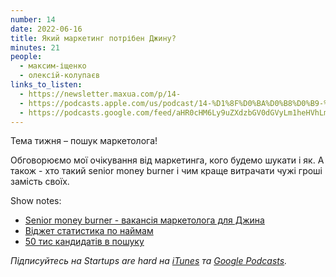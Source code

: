 ```yaml
---
number: 14
date: 2022-06-16
title: Який маркетинг потрібен Джину?
minutes: 21
people:
  - максим-іщенко
  - олексій-колупаєв
links_to_listen:
  - https://newsletter.maxua.com/p/14-
  - https://podcasts.apple.com/us/podcast/14-%D1%8F%D0%BA%D0%B8%D0%B9-%D0%BC%D0%B0%D1%80%D0%BA%D0%B5%D1%82%D0%B8%D0%BD%D0%B3-%D0%BF%D0%BE%D1%82%D1%80%D1%96%D0%B1%D0%B5%D0%BD-%D0%B4%D0%B6%D0%B8%D0%BD%D1%83/id1616301447?i=1000566672519
  - https://podcasts.google.com/feed/aHR0cHM6Ly9uZXdzbGV0dGVyLm1heHVhLmNvbS9mZWVk/episode/aHR0cHM6Ly9uZXdzbGV0dGVyLm1heHVhLmNvbS9wLzE0LQ?sa=X&ved=0CAUQkfYCahcKEwjosonmtfj5AhUAAAAAHQAAAAAQAQ
---
```


Тема тижня – пошук маркетолога!

Обговорюємо мої очікування від маркетинга, кого будемо шукати і як. А також \-
хто такий senior money burner і чим краще витрачати чужі гроші замість своїх.

Show notes:

- [Senior money burner - вакансія маркетолога для Джина][1]
- [Віджет статистика по наймам][2]
- [50 тис кандидатів в пошуку][3]

_Підписуйтесь на Startups are hard на [iTunes][4] та [Google Podcasts][5]._

[1]: https://djinni.co/jobs/434141-marketolog-dlia-dzhina/
[2]: https://meta.djinni.co/public/dashboard/b78fcf66-fc3e-4226-8f56-d43113dcb7b1
[3]: https://t.me/djinni_official/617
[4]: https://podcasts.apple.com/us/podcast/startups-are-hard/id1616301447
[5]: https://www.google.com/podcasts?feed=aHR0cHM6Ly9hcGkuc3Vic3RhY2suY29tL2ZlZWQvcG9kY2FzdC8yNDYzODAucnNz
